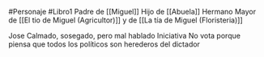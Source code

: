 #Personaje #Libro1 
Padre de [[Miguel]]
Hijo de [[Abuela]]
Hermano Mayor de [[El tio de Miguel (Agricultor)]] y de [[La tía de Miguel (Floristeria)]]

Jose
Calmado, sosegado, pero mal hablado
Iniciativa
No vota porque piensa que todos los políticos son herederos del dictador
